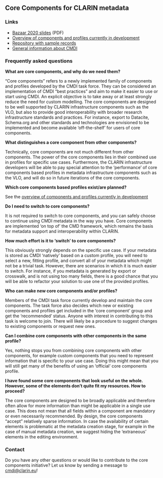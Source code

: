 ## Core Components for CLARIN metadata

### Links

* [Bazaar 2020 slides](bazaar2020.pdf) (PDF)
* [Overview of components and profiles currently in development](overview.md)
* [Repository with sample records](https://github.com/clarin-eric/cmdi-core-components)
* [General information about CMDI](https://www.clarin.eu/cmdi)

### Frequently asked questions

**What are core components, and why do we need them?**

“Core components” refers to a newly implemented family of components and profiles developed by the CMDI task force. They can be considered an implementation of CMDI “best practices” and aim to make it easier to use or start using CMDI. An explicit objective is to take away or at least strongly reduce the need for custom modelling. The core components are designed to be well supported by CLARIN infrastructure components such as the VLO, but also to provide good interoperability with broader research infrastructure standards and practices. For instance, export to Datacite, Schema.org and other standards and technologies are envisioned to be implemented and become available ‘off-the-shelf’ for users of core components.

**What distinguishes a core component from other components?**

Technically, core components are not much different from other components. The power of the core components lies in their combined use in profiles for specific use cases.
Furthermore, the CLARIN infrastructure developers will be able to pay special attention to the ‘performance’ of core components based profiles in metadata infrastructure components such as the VLO, and will do so in future iterations of the core components.

**Which core components based profiles exist/are planned?**

See the [overview of components and profiles currently in development](overview.md)

**Do I need to switch to core components?**

It is not required to switch to core components, and you can safely choose to continue using CMDI metadata in the way you have. Core components are implemented ‘on top of’ the CMD framework, which remains the basis for metadata support and interoperability within CLARIN.

**How much effort is it to ‘switch’ to core components?**

This obviously strongly depends on the specific use case. If your metadata is stored as CMDI ‘natively’ based on a custom profile, you will need to select a new, fitting profile, and convert all of your metadata which might not be a trivial task. However, there are scenarios in which it is much easier to switch. For instance, if you metadata is generated by export or crosswalk, and is not using too many fields, there is a good chance that you will be able to refactor your solution to use one of the provided profiles.

**Who can make new core components and/or profiles?**

Members of the CMDI task force currently develop and maintain the core components. The task force also decides which new or existing components and profiles get included in the ‘core component’ group and get the ‘recommended’ status.  Anyone with interest in contributing to this task is welcome to join. There will likely be a procedure to suggest changes to existing components or request new ones.

**Can I combine core components with other components in the same profile?**

Yes, nothing stops you from combining core components with other components, for example custom components that you need to represent information that is specific to your use case. Doing this might mean that you will still get many of the benefits of using an ‘official’ core components profile.

**I have found some core components that look useful on the whole. However, some of the elements don’t quite fit my resources. How to proceed?**

The core components are designed to be broadly applicable and therefore often allow for more information than might be applicable in a single use case. This does not mean that all fields within a component are mandatory or even necessarily recommended. By design, the core components “accept” relatively sparse information.
In case the availability of certain elements is problematic at the metadata creation stage, for example in the case of manual metadata creation, we suggest hiding the ‘extraneous’ elements in the editing environment.

### Contact

Do you have any other questions or would like to contribute to the core components initiative? Let us know by sending a message to [cmdi@clarin.eu](mailto:cmdi@clarin.eu)!
